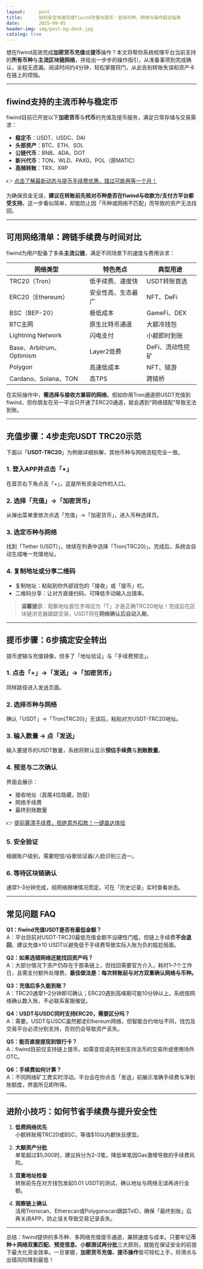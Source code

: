 ```yaml
---
layout:     post
title:      如何安全快速完成fiwind充值与提币：支持币种、网络与操作超全指南
date:       2025-09-05
header-img: img/post-bg-desk.jpg
catalog: true
---
```


想在fiwind高效完成**加密货币充值**或**提币**操作？本文将帮你系统梳理平台当前支持的**所有币种**与**主流区块链网络**，并给出一步步的操作指引，从准备事项到完成确认，全程无遗漏。阅读时间约4分钟，轻松掌握窍门，从此告别转账失误和资产卡在链上的烦恼。

---

## fiwind支持的主流币种与稳定币

fiwind目前已开放以下**加密货币**与**代币**的充值及提币服务，满足日常存储与交易需求：

- **稳定币**：USDT、USDC、DAI  
- **头部资产**：BTC、ETH、SOL  
- **公链代币**：BNB、ADA、DOT  
- **新兴代币**：TON、WLD、PAXG、POL（原MATIC）  
- **高频转账**：TRX、XRP  

👉 [点击了解最新动态与提币手续费优惠，错过可能再等一个月！](https://okxdog.com/)  

为确保资金无误，**建议在转账前先核对币种是否在fiwind与收款方/支付方平台都受支持**。这一步看似简单，却能防止因「币种或网络不匹配」而导致的资产无法找回。

---

## 可用网络清单：跨链手续费与时间对比

fiwind为用户配备了多条**主流公链**，满足不同场景下的速度与费用诉求：

| 网络类型 | 特色亮点 | 典型用途 |
| --- | --- | --- |
| TRC20（Tron） | 低手续费、速度快 | USDT转账首选 |
| ERC20（Ethereum） | 安全性高、生态最广 | NFT、DeFi |
| BSC（BEP-20） | 极低成本 | GameFi、DEX |
| BTC主网 | 原生比特币通道 | 大额冷钱包 |
| Lightning Network | 闪电支付 | 小额即时到账 |
| Base、Arbitrum、Optimism | Layer2低费 | DeFi、流动性挖矿 |
| Polygon | 高速低成本 | NFT、链游 |
| Cardano、Solana、TON | 高TPS | 跨链桥 |

在实际操作中，**需选择与接收方兼容的网络**。假如你用Tron通道把USDT充值到fiwind，但你朋友在另一平台只开通了ERC20通道，就会遇到“网络错配”导致无法到账。

---

## 充值步骤：4步走完USDT TRC20示范

下面以「**USDT-TRC20**」为例做详细拆解，其他币种与网络流程完全一致。

### 1. 登入APP并点击「+」  
在首页右下角点击「+」，这是所有资金动作的入口。

### 2. 选择「充值」→「加密货币」  
从弹出菜单里依次点选「充值」→「加密货币」，进入币种选择页。

### 3. 选定币种与网络  
找到「Tether (USDT)」，继续在列表中选择「Tron(TRC20)」。完成后，系统会自动生成唯一充值地址。

### 4. 复制地址或分享二维码  
- 复制地址：粘贴到你外部钱包的「接收」或「提币」栏。  
- 二维码分享：让对方直接扫码，可降低手动输入出错率。

> **温馨提示**：观察地址首位字母应为「T」才是正确TRC20地址！完成后在区块链浏览器跟踪交易，USDT将在**网络确认后自动入账**。

---

## 提币步骤：6步搞定安全转出

提币逻辑与充值镜像，但多了「地址验证」与「手续费预览」。

### 1. 点击「+」→「发送」→「加密货币」  
同样路径进入发送页面。

### 2. 选择币种与网络  
确认「USDT」→「Tron(TRC20)」无误后，粘贴对方USDT-TRC20地址。

### 3. 输入数量 → 点「发送」  
输入要提币的USDT数量，系统将默认显示**预估手续费**与**到账数量**。

### 4. 预览与二次确认  
界面会展示：  
- 接收地址（首尾4位隐藏，防窥）  
- 网络手续费  
- 最终到账数量  

👉 [提前算清手续费，拒绝意外扣款！一键直达体验](https://okxdog.com/)

### 5. 安全验证  
根据账户级别，需要短信/谷歌验证器/人脸识别三选一。

### 6. 等待区块链确认  
通常1–3分钟完成，视网络拥堵情况而定。可在「历史记录」实时查看状态。

---

## 常见问题 FAQ

**Q1：fiwind充值USDT是否有最低金额？**  
A：平台目前对USDT-TRC20最低充值金额不设硬性门槛，但链上手续费**不会退回**，建议充值≥10 USDT以避免低于手续费导致实际入账为负的尴尬局面。

**Q2：如果选错网络还能找回资产吗？**  
A：大部分情况下资产仍存在于那条链上，但找回需要官方介入，耗时1–7个工作日，且需支付额外处理费。**最佳做法是：每次转账前与对方双重确认网络与币种。**

**Q3：充值后多久能到账？**  
A：TRC20通常1–2分钟即可确认；ERC20遇到高峰期可能10分钟以上。系统按网络确认数入账，不必联系客服催促。

**Q4：USDT与USDC同时支持ERC20，需要区分吗？**  
A：需要。USDT与USDC虽然都走Ethereum网络，但智能合约地址不同，钱包及交易平台必须分别支持，否则仍会导致资产丢失。

**Q5：能否直接提现到银行卡？**  
A：fiwind目前仅支持链上提币，如需变现请先转到支持法币的交易所或使用场外OTC。

**Q6：手续费如何计算？**  
A：不同网络矿工费实时浮动。平台会在你点击「发送」前展示准确手续费与净到账额度，界面所见即所得。

---

## 进阶小技巧：如何节省手续费与提升安全性

1. **低费网络优先**  
   小额转账用TRC20或BSC，等值$10以内都快且便宜。

2. **大额资产分批**  
   单笔超过$5,000时，建议拆分为2–3笔，降低单笔因Gas激增导致的手续费风险。

3. **双重地址检查**  
   转账前先在对方钱包发起0.01 USDT的测试，确认地址与网络无误再进行全额。

4. **观察链上确认**  
   活用Tronscan、Etherscan或Polygonscan跟踪TxID，确保「最终到账」后再关闭APP，防止误关导致交易记录丢失。

---

总结：fiwind提供的多币种、多网络充值提币通道，兼顾速度与成本。只要牢记**币种＋网络双重匹配、预览信息、小额测试再分批**三大原则，就能在保证安全的前提下最大化资金效率。一旦掌握，**加密货币充值、提币操作**皆可轻松上手，将滑点与出错风险降到最低！